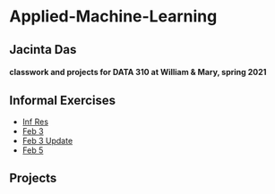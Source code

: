 # Applied-Machine-Learning
## Jacinta Das
#### classwork and projects for DATA 310 at William &amp; Mary, spring 2021

## Informal Exercises
- [Inf Res](https://jpdas18.github.io/Applied-Machine-Learning/Feb3.html)
- [Feb 3](https://github.com/jpdas18/Applied-Machine-Learning/blob/main/Feb3.md)
- [Feb 3 Update](https://github.com/jpdas18/Applied-Machine-Learning/blob/main/Feb_3_Excercise_Updated.md)
- [Feb 5](https://github.com/jpdas18/Applied-Machine-Learning/blob/main/Feb5.md)

## Projects 
